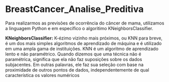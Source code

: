 # BreastCancer_Analise_Preditiva
Para realizarmos as previsões de ocorrência do câncer de mama, utilizamos a linguagem Python e em específico
o algoritimo KNeighborsClassifier.

<b>KNeighborsClassifier:</b>
K-ézimo vizinho mais próximos, ou KNN para breve, é um dos mais simples algoritmos de aprendizado de máquina 
e é utilizado em uma ampla gama de instituições. KNN é um algoritmo de aprendizado lento e não paramétrico. 
Quando dizemos que uma técnica não é paramétrica, significa que ela não faz suposições sobre os dados subjacentes. 
Em outras palavras, ele faz sua seleção com base na proximidade de outros pontos de dados, 
independentemente de qual característica os valores numéricos
